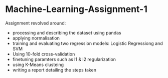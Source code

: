 # Machine-Learning-Assignment-1
Assignment revolved around:
- processing and describing the dataset using pandas
- applying normalisation
- training and evaluating two regression models: Logistic Regressiong and SVM
- Using 10-fold cross-validation
- finetuning paramters such as l1 & l2 regularization
- using K-Means clusteing
- writing a report detailing the steps taken
